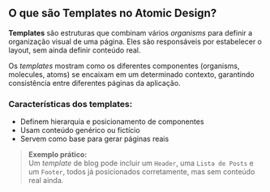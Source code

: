 ## O que são Templates no Atomic Design?

**Templates** são estruturas que combinam vários _organisms_ para definir a organização visual de uma página. Eles são responsáveis por estabelecer o layout, sem ainda definir conteúdo real.

Os _templates_ mostram como os diferentes componentes (organisms, molecules, atoms) se encaixam em um determinado contexto, garantindo consistência entre diferentes páginas da aplicação.

### Características dos templates:

- Definem hierarquia e posicionamento de componentes
- Usam conteúdo genérico ou fictício
- Servem como base para gerar páginas reais

> **Exemplo prático:**  
> Um _template_ de blog pode incluir um `Header`, uma `Lista de Posts` e um `Footer`, todos já posicionados corretamente, mas sem conteúdo real ainda.
